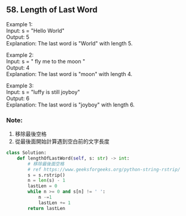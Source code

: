 ## 58. Length of Last Word

Example 1:\
Input: s = "Hello World"\
Output: 5\
Explanation: The last word is "World" with length 5.

Example 2:\
Input: s = "   fly me   to   the moon  "\
Output: 4\
Explanation: The last word is "moon" with length 4.

Example 3:\
Input: s = "luffy is still joyboy"\
Output: 6\
Explanation: The last word is "joyboy" with length 6.

### Note:
1. 移除最後空格
2. 從最後面開始計算遇到空白前的文字長度

```python
class Solution:
    def lengthOfLastWord(self, s: str) -> int:
        # 移除最後面空格
        # ref https://www.geeksforgeeks.org/python-string-rstrip/
        s = s.rstrip()
        n = len(s) - 1
        lastLen = 0
        while n >= 0 and s[n] != ' ':
            n -=1
            lastLen += 1
        return lastLen
```